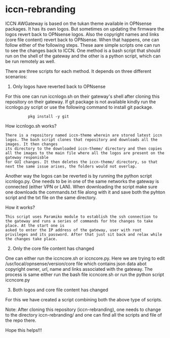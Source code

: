 # iccn-rebranding

ICCN AWGateway is based on the tukan theme available in OPNsense packages. It has its own logos.
But sometimes on updating the firmware the logos revert back to OPNsense logos. Also the copyright names and links (core file content) revert back to OPNsense.
When that happens, one can follow either of the following steps. These aare simple scripts one can run to see the changes back to ICCN.
One method is a bash script that should run on the shell of the gateway and the other is a python script, which can be run remotely as well.

There are three scripts for each method. It depends on three different scenarios:

1. Only logos have reverted back to OPNsense

  For this one can run iccnlogo.sh on their gateway's shell after cloning this repository on their gateway. If git package is not available kindly run the iccnlogo.py
  script or use the following command to install git package.
  
              pkg install -y git
              
  How iccnlogo.sh works?
  
    There is a repository named iccn-theme wherein are stored latest iccn logos. The bash script clones that repository and downloads all the images. It then changes
    its directory to the downloaded iccn-theme/ directory and then copies all the images to the main file where all the logos are present on the gateway responisble
    for GUI changes. It then deletes the iccn-theme/ directory, so that next the same issue arises, the folders would not overlap.


  Another way the logos can be reverted is by running the python script iccnlogo.py. One needs to be in one of the same networks the gateway is connected (either VPN
  or LAN). When downloading the script make sure one downloads the commands.txt file along with it and save both the pyhton script and the txt file on the same
  directory.
  
  How it works?
  
    This script uses Paramiko module to establish the ssh connection to the gateway and runs a series of commands for hte changes to take place. At the start one is 
    asked to enter the IP address of the gateway, user with root privileges and its password. After that just sit back and relax while the changes take place.
    
2. Only the core file content has changed

  One can either run the iccncore.sh or iccncore.py. Here we are trying to edit /usr/local/opnsense/version/core file which contains json data abot copyright owner,
  url, name and links associated with the gateway. The process is same either run the bash file iccncore.sh or run the python script iccncore.py
 
3. Both logos and core file content has changed

  For this we have created a script combining both the above type of scripts.
  
Note: After cloning this repository (iccn-rebranding), one needs to change to the directory iccn-rebranding/ and one can find all the scripts and file of the repo 
there. 

Hope this helps!!!

